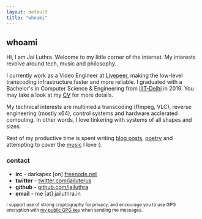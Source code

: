 ```yaml
---
layout: default
title: "whoami"
---
```


## whoami

Hi, I am Jai Luthra. Welcome to my little corner of the internet. My interests revolve around tech, music and philosophy.

I currently work as a Video Engineer at [Livepeer](https://livepeer.org), making the low-level transcoding infrastructure faster and more reliable.
I graduated with a Bachelor's in Computer Science & Engineering from [IIIT-Delhi](http://iiitd.ac.in) in 2019.
You may take a look at my <a href="/files/cv.pdf">CV</a> for more details.

My technical interests are multimedia transcoding (ffmpeg, VLC), reverse engineering (mostly x64), control systems and hardware acclerated computing.
In other words, I love tinkering with systems of all shapes and sizes.

Rest of my productive time is spent writing [blog posts](/blog), [poetry](/poetry) and attempting to cover the [music](/music) I love (:

### contact
<div id="contact"> </div>

* **irc** - darkapex \[on\] [freenode.net](https://freenode.net/)
* **twitter** - [twitter.com/jailuterus](https://twitter.com/jailuterus)
* **github** - [github.com/jailuthra](https://github.com/jailuthra)
* **email** - me \[at\] jailuthra.in

<small>I support use of strong cryptography for privacy, and encourage you to use GPG encryption with <a href="/files/public-key.asc">my public GPG key</a> when sending me messages.</small>


